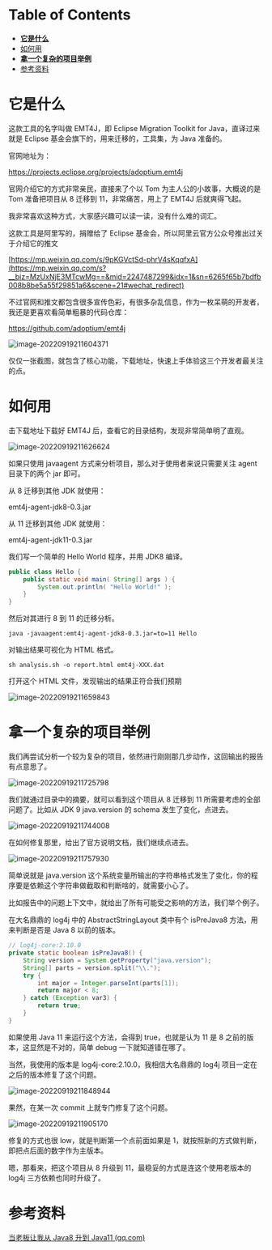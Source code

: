 # Table of Contents

* [**它是什么**](#它是什么)
* [如何用](#如何用)
* [**拿一个复杂的项目举例**](#拿一个复杂的项目举例)
* [参考资料](#参考资料)


# **它是什么**



这款工具的名字叫做 EMT4J，即 Eclipse Migration Toolkit for Java，直译过来就是 Eclipse 基金会旗下的，用来迁移的，工具集，为 Java 准备的。

 

官网地址为：

https://projects.eclipse.org/projects/adoptium.emt4j



官网介绍它的方式非常亲民，直接来了个以 Tom 为主人公的小故事，大概说的是 Tom 准备把项目从 8 迁移到 11，非常痛苦，用上了 EMT4J 后就爽得飞起。

 

我非常喜欢这种方式，大家感兴趣可以读一读，没有什么难的词汇。

 

这款工具是阿里写的，捐赠给了 Eclipse 基金会，所以阿里云官方公众号推出过关于介绍它的推文

[https://mp.weixin.qq.com/s/9pKGVctSd-phrV4sKqqfxA](https://mp.weixin.qq.com/s?__biz=MzUxNjE3MTcwMg==&mid=2247487299&idx=1&sn=6265f65b7bdfb008b8be5a55f29851a6&scene=21#wechat_redirect)

 

不过官网和推文都包含很多宣传色彩，有很多杂乱信息，作为一枚呆萌的开发者，我还是更喜欢看简单粗暴的代码仓库：

https://github.com/adoptium/emt4j

![image-20220919211604371](.images/image-20220919211604371.png)

仅仅一张截图，就包含了核心功能，下载地址，快速上手体验这三个开发者最关注的点。



# 如何用

击下载地址下载好 EMT4J 后，查看它的目录结构，发现非常简单明了直观。

![image-20220919211626624](.images/image-20220919211626624.png)



如果只使用 javaagent 方式来分析项目，那么对于使用者来说只需要关注 agent 目录下的两个 jar 即可。

 

从 8 迁移到其他 JDK 就使用：

emt4j-agent-jdk8-0.3.jar



从 11 迁移到其他 JDK 就使用：

emt4j-agent-jdk11-0.3.jar

 

我们写一个简单的 Hello World 程序，并用 JDK8 编译。



```java
public class Hello {
    public static void main( String[] args ) {
        System.out.println( "Hello World!" );
    }
}
```

然后对其进行 8 到 11 的迁移分析。

```
java -javaagent:emt4j-agent-jdk8-0.3.jar=to=11 Hello
```

对输出结果可视化为 HTML 格式。

```
sh analysis.sh -o report.html emt4j-XXX.dat
```

打开这个 HTML 文件，发现输出的结果正符合我们预期

![image-20220919211659843](.images/image-20220919211659843.png)





# **拿一个复杂的项目举例**

我们再尝试分析一个较为复杂的项目，依然进行刚刚那几步动作，这回输出的报告有点意思了。

![image-20220919211725798](.images/image-20220919211725798.png)



我们就通过目录中的摘要，就可以看到这个项目从 8 迁移到 11 所需要考虑的全部问题了。比如从 JDK 9 java.version 的 schema 发生了变化，点进去。

![image-20220919211744008](.images/image-20220919211744008.png)

 

在如何修复那里，给出了官方说明文档，我们继续点进去。

![image-20220919211757930](.images/image-20220919211757930.png)

 

简单说就是 java.version 这个系统变量所输出的字符串格式发生了变化，你的程序要是依赖这个字符串做截取和判断啥的，就需要小心了。

 

比如报告中的问题上下文中，就给出了所有可能受之影响的方法，我们举个例子。

在大名鼎鼎的 log4j 中的 AbstractStringLayout 类中有个 isPreJava8 方法，用来判断是否是 Java 8 以前的版本。

```java
// log4j-core:2.10.0
private static boolean isPreJava8() {
    String version = System.getProperty("java.version");
    String[] parts = version.split("\\.");
    try {
        int major = Integer.parseInt(parts[1]);
        return major < 8;
    } catch (Exception var3) {
        return true;
    }
}
```

如果使用 Java 11 来运行这个方法，会得到 true，也就是认为 11 是 8 之前的版本，这显然是不对的，简单 debug 一下就知道错在哪了。

当然，我使用的版本是 log4j-core:2.10.0，我相信大名鼎鼎的 log4j 项目一定在之后的版本修复了这个问题。

 ![image-20220919211848944](.images/image-20220919211848944.png)

果然，在某一次 commit 上就专门修复了这个问题。

![image-20220919211905170](.images/image-20220919211905170.png)



修复的方式也很 low，就是判断第一个点前面如果是 1，就按照新的方式做判断，即把点后面的数字作为主版本。

嗯，那看来，把这个项目从 8 升级到 11，最稳妥的方式是连这个使用老版本的 log4j 三方依赖也同时升级了。

# 参考资料

[当老板让我从 Java8 升到 Java11 (qq.com)](https://mp.weixin.qq.com/s/u7bFOWXZDeydZjO9I9OdOw)

